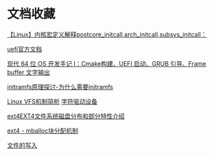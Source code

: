 # 文档收藏

[【Linux】内核宏定义解释postcore_initcall,arch_initcall,subsys_initcall：](https://blog.csdn.net/qq_21688871/article/details/132210273)

[uefi官方文档](https://uefi.org/specifications)

[现代 64 位 OS 开发手记 I：Cmake构建、UEFI 启动、GRUB 引导、Frame buffer 文字输出](https://arttnba3.cn/2023/11/29/CODE-0X03-OSDEV64-I_UEFI-GRUB/#)

[initramfs原理探讨-为什么需要initramfs](https://yifengyou.github.io/vita/docs/%E6%9E%84%E5%BB%BAinitramfs/initramfs%E5%8E%9F%E7%90%86%E6%8E%A2%E8%AE%A8.html#%E6%8C%82%E8%BD%BD%E5%B9%B6%E5%88%87%E6%8D%A2%E5%88%B0%E7%9C%9F%E6%AD%A3%E7%9A%84%E6%A0%B9%E7%9B%AE%E5%BD%95)

[Linux VFS机制简析](https://www.cnblogs.com/jimbo17/p/10119567.html)
[字符驱动设备](https://www.cnblogs.com/-Donge/p/17866449.html)

[ext4EXT4文件系统磁盘分布和部分特性介绍](https://blog.csdn.net/gy794627991/article/details/124108277)

[ext4 - mballoc块分配机制
](https://blog.csdn.net/GetNextWindow/article/details/131880451)

[文件的写入](https://lrita.github.io/images/posts/filesystem/Linux.Kernel.Write.Procedure.pdf)